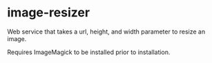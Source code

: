 image-resizer
=============

Web service that takes a url, height, and width parameter to resize an image.

Requires ImageMagick to be installed prior to installation.